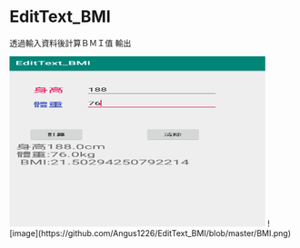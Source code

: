# EditText_BMI
透過輸入資料後計算ＢＭＩ值 輸出

<img src="https://github.com/Angus1226/EditText_BMI/blob/master/BMI.png" alt="圖片無法顯示" title="執行結果" width="450px" height="300px">
![image](https://github.com/Angus1226/EditText_BMI/blob/master/BMI.png)
